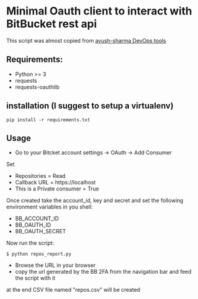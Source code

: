 # Minimal Oauth client to interact with BitBucket rest api

This script was almost copied from [ayush-sharma DevOps tools](https://github.com/ayush-sharma/infra_helpers)

## Requirements:

 - Python >= 3 
 - requests 
 - requests-oauthlib

## installation (I suggest to setup a virtualenv)

```
pip install -r requirements.txt 
```

## Usage

 - Go to your Bitcket account settings -> OAuth -> Add Consumer 

Set 

 - Repositories = Read
 - Callback URL = https://localhost 
 - This is a Private consumer = True

Once created take the account_id, key and secret and set the following environment variables in you shell:

 - BB_ACCOUNT_ID
 - BB_OAUTH_ID
 - BB_OAUTH_SECRET

Now run the script: 

	$ python repos_report.py 

 - Browse the URL in your browser
 - copy the url generated by the BB 2FA from the navigation bar and feed the script with it


at the end CSV file named "repos.csv" will be created  
